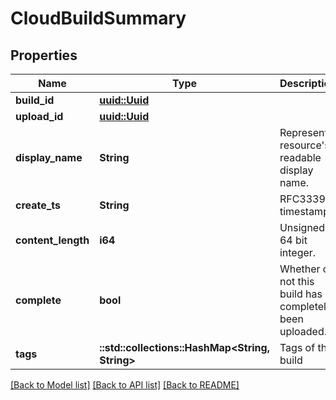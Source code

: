 # CloudBuildSummary

## Properties

Name | Type | Description | Notes
------------ | ------------- | ------------- | -------------
**build_id** | [**uuid::Uuid**](uuid::Uuid.md) |  | 
**upload_id** | [**uuid::Uuid**](uuid::Uuid.md) |  | 
**display_name** | **String** | Represent a resource's readable display name. | 
**create_ts** | **String** | RFC3339 timestamp | 
**content_length** | **i64** | Unsigned 64 bit integer. | 
**complete** | **bool** | Whether or not this build has completely been uploaded. | 
**tags** | **::std::collections::HashMap<String, String>** | Tags of this build | 

[[Back to Model list]](../README.md#documentation-for-models) [[Back to API list]](../README.md#documentation-for-api-endpoints) [[Back to README]](../README.md)


